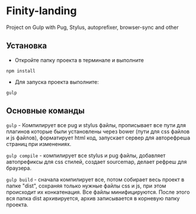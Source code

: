 # Finity-landing
Project on Gulp with Pug, Stylus, autoprefixer, browser-sync and other

Установка
-------

- Откройте папку проекта в терминале и выполните

```
npm install
```

- Для запуска проекта выполните:
```
gulp
```


Основные команды
-------------
```gulp``` - Компилирует все pug и  stylus файлы, прописывает все пути для плагинов которые были установлены через bower (пути для css файлов и js файлов), форматирует html код,  запускает сервер для авторефреша страниц при изменениях.

```gulp compile``` - компилирует все stylus и pug файлы, добавляет автопрефиксы для css стилей, создает sourcemap, делает рефреш для браузера.

```gulp build``` - сначала компилирует все, потом собирает весь проект в папке "dist",  сохраняя только нужные файлы css и js, при этом происходит их конкатенация. Все файлы минифицируются. После этого вся папка dist архивируется, архив записывается в корневую папку проекта.

